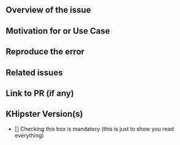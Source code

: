 ## Overview of the issue

## Motivation for or Use Case

## Reproduce the error

## Related issues

## Link to PR (if any)

## KHipster Version(s)

-   [] Checking this box is mandatory (this is just to show you read everything)
